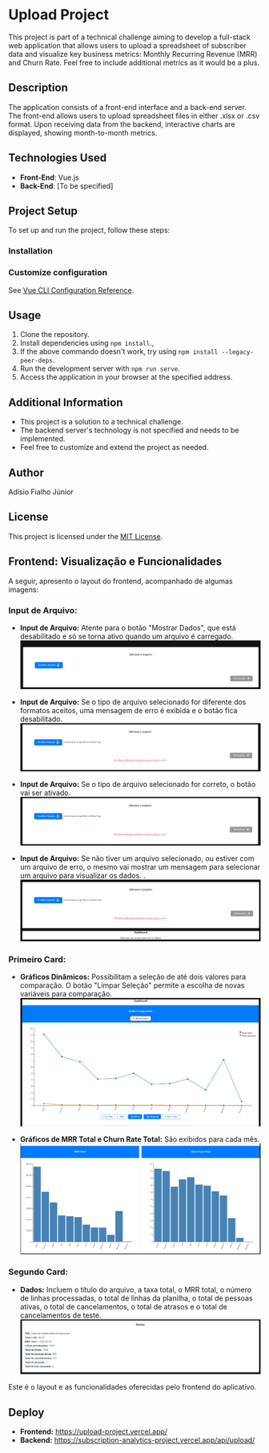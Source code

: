 # Upload Project

This project is part of a technical challenge aiming to develop a full-stack web application that allows users to upload a spreadsheet of subscriber data and visualize key business metrics: Monthly Recurring Revenue (MRR) and Churn Rate. Feel free to include additional metrics as it would be a plus.

## Description

The application consists of a front-end interface and a back-end server. The front-end allows users to upload spreadsheet files in either .xlsx or .csv format. Upon receiving data from the backend, interactive charts are displayed, showing month-to-month metrics.

## Technologies Used

- **Front-End**: Vue.js
- **Back-End**: [To be specified]

## Project Setup

To set up and run the project, follow these steps:

### Installation


### Customize configuration

See [Vue CLI Configuration Reference](https://cli.vuejs.org/config/).

## Usage

1. Clone the repository.
2. Install dependencies using `npm install`.,
3. If the above commando doesn't work, try using `npm install --legacy-peer-deps`.
4. Run the development server with `npm run serve`.
5. Access the application in your browser at the specified address.

## Additional Information

- This project is a solution to a technical challenge.
- The backend server's technology is not specified and needs to be implemented.
- Feel free to customize and extend the project as needed.

## Author

Adísio Fialho Júnior

## License

This project is licensed under the [MIT License](LICENSE).

## Frontend: Visualização e Funcionalidades

A seguir, apresento o layout do frontend, acompanhado de algumas imagens:

### Input de Arquivo:

- **Input de Arquivo:** Atente para o botão "Mostrar Dados", que está desabilitado e só se torna ativo quando um arquivo é carregado.
![Alt text](image.png)

- **Input de Arquivo:** Se o tipo de arquivo selecionado for diferente dos formatos aceitos, uma mensagem de erro é exibida e o botão fica desabilitado.
![Alt text](image-1.png)

- **Input de Arquivo:** Se o tipo de arquivo selecionado for correto, o botão vai ser ativado.
![Alt text](image-1.png)

- **Input de Arquivo:** Se não tiver um arquivo selecionado, ou estiver com um arquivo de erro, o mesmo vai mostrar um mensagem para selecionar um arquivo para visualizar os dados. .
![Alt text](image-2.png)

### Primeiro Card:

- **Gráficos Dinâmicos:** Possibilitam a seleção de até dois valores para comparação. O botão "Limpar Seleção" permite a escolha de novas variáveis para comparação.
![Alt text](image-3.png)

- **Gráficos de MRR Total e Churn Rate Total:** São exibidos para cada mês.
![Alt text](image-4.png)

### Segundo Card:

- **Dados:** Incluem o título do arquivo, a taxa total, o MRR total, o número de linhas processadas, o total de linhas da planilha, o total de pessoas ativas, o total de cancelamentos, o total de atrasos e o total de cancelamentos de teste.
![Alt text](image-5.png)

Este é o layout e as funcionalidades oferecidas pelo frontend do aplicativo.

## Deploy
- **Frontend:** https://upload-project.vercel.app/
- **Backend:** https://subscription-analytics-project.vercel.app/api/upload/
